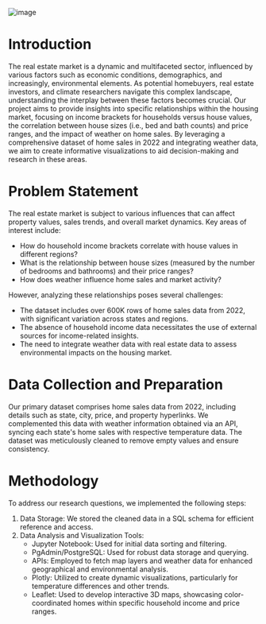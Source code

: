 ![image](https://github.com/muneebsamad/Project-3-team-6/assets/161100536/fae179ce-dd7f-4330-b8bc-cc36957cfb3d)

# Introduction
The real estate market is a dynamic and multifaceted sector, influenced by various factors such as economic conditions, demographics, and increasingly, environmental elements. As potential homebuyers, real estate investors, and climate researchers navigate this complex landscape, understanding the interplay between these factors becomes crucial. Our project aims to provide insights into specific relationships within the housing market, focusing on income brackets for households versus house values, the correlation between house sizes (i.e., bed and bath counts) and price ranges, and the impact of weather on home sales. By leveraging a comprehensive dataset of home sales in 2022 and integrating weather data, we aim to create informative visualizations to aid decision-making and research in these areas.

# Problem Statement
The real estate market is subject to various influences that can affect property values, sales trends, and overall market dynamics. Key areas of interest include:

- How do household income brackets correlate with house values in different regions?
- What is the relationship between house sizes (measured by the number of bedrooms and bathrooms) and their price ranges?
- How does weather influence home sales and market activity?

However, analyzing these relationships poses several challenges:

- The dataset includes over 600K rows of home sales data from 2022, with significant variation across states and regions.
- The absence of household income data necessitates the use of external sources for income-related insights.
- The need to integrate weather data with real estate data to assess environmental impacts on the housing market.
  
# Data Collection and Preparation
Our primary dataset comprises home sales data from 2022, including details such as state, city, price, and property hyperlinks. We complemented this data with weather information obtained via an API, syncing each state's home sales with respective temperature data. The dataset was meticulously cleaned to remove empty values and ensure consistency.

# Methodology
To address our research questions, we implemented the following steps:

1. Data Storage: We stored the cleaned data in a SQL schema for efficient reference and access.
2. Data Analysis and Visualization Tools:
    - Jupyter Notebook: Used for initial data sorting and filtering.
    - PgAdmin/PostgreSQL: Used for robust data storage and querying.
    - APIs: Employed to fetch map layers and weather data for enhanced geographical and environmental analysis.
    - Plotly: Utilized to create dynamic visualizations, particularly for temperature differences and other trends.
    - Leaflet: Used to develop interactive 3D maps, showcasing color-coordinated homes within specific household income and price ranges.
